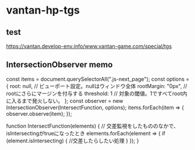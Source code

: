 # vantan-hp-tgs
## test 
https://vantan.develop-env.info/www.vantan-game.com/special/tgs



## IntersectionObserver memo 
const items = document.querySelectorAll(".js-next_page");
  const options = {
  root: null, // ビューポート設定。nullはウィンドウ全体
  rootMargin: "0px", // rootにさらにマージンを付与する
  threshold: 1 // 対象の閾値。1ですべてroot内に入るまで発火しない。
};
const observer = new IntersectionObserver(IntersectFunction, options);
items.forEach(item => {
  observer.observe(item);
});

function IntersectFunction(elements) {
    // 交差監視をしたもののなかで、isIntersectingがtrueになったとき
    elements.forEach(element => {
         if (element.isIntersecting) {
            //交差したらしたい処理
        }
    });
 }
